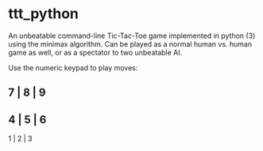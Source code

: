 # ttt_python
An unbeatable command-line Tic-Tac-Toe game implemented in python (3) using the minimax algorithm.
Can be played as a normal human vs. human game as well, or as a spectator to two unbeatable AI. 

Use the numeric keypad to play moves:

 7 | 8 | 9
 ---------
 4 | 5 | 6
 ---------
 1 | 2 | 3
